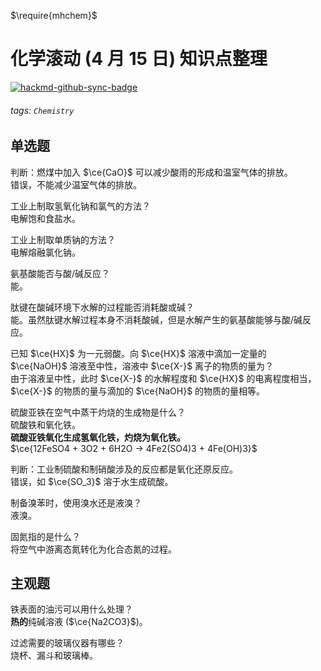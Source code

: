 $\require{mhchem}$

# 化学滚动 (4 月 15 日) 知识点整理

[![hackmd-github-sync-badge](https://hackmd.io/klxPJH5uQ5OaPoJHWj1gbQ/badge)](https://hackmd.io/klxPJH5uQ5OaPoJHWj1gbQ)

###### tags: `Chemistry`

## 单选题

判断：燃煤中加入 $\ce{CaO}$ 可以减少酸雨的形成和温室气体的排放。  
错误，不能减少温室气体的排放。

工业上制取氢氧化钠和氯气的方法？  
电解饱和食盐水。

工业上制取单质钠的方法？  
电解熔融氯化钠。

氨基酸能否与酸/碱反应？  
能。

肽键在酸碱环境下水解的过程能否消耗酸或碱？  
能。虽然肽键水解过程本身不消耗酸碱，但是水解产生的氨基酸能够与酸/碱反应。

已知 $\ce{HX}$ 为一元弱酸。向 $\ce{HX}$ 溶液中滴加一定量的 $\ce{NaOH}$ 溶液至中性，溶液中 $\ce{X-}$ 离子的物质的量为？  
由于溶液呈中性，此时 $\ce{X-}$ 的水解程度和 $\ce{HX}$ 的电离程度相当，$\ce{X-}$ 的物质的量与滴加的 $\ce{NaOH}$ 的物质的量相等。

硫酸亚铁在空气中蒸干灼烧的生成物是什么？  
硫酸铁和氧化铁。  
**硫酸亚铁氧化生成氢氧化铁，灼烧为氧化铁。**  
$\ce{12FeSO4 + 3O2 + 6H2O -> 4Fe2(SO4)3 + 4Fe(OH)3}$

判断：工业制硫酸和制硝酸涉及的反应都是氧化还原反应。  
错误，如 $\ce{SO_3}$ 溶于水生成硫酸。

制备溴苯时，使用溴水还是液溴？  
液溴。

固氮指的是什么？  
将空气中游离态氮转化为化合态氮的过程。

## 主观题

铁表面的油污可以用什么处理？  
**热的**纯碱溶液 ($\ce{Na2CO3}$)。

过滤需要的玻璃仪器有哪些？  
烧杯、漏斗和玻璃棒。